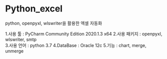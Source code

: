 # Python_excel
python, openpyxl, wlswriter을 활용한 엑셀 자동화

1.사용 툴 : PyCharm Community Edition 2020.1.3 x64
2.사용 패키지 : openpyxl, wlswriter, smtp	 
3.사용 언어 : python 3.7
4.DataBase : Oracle 12c
5.기능 : chart, merge, unmerge
